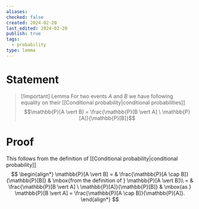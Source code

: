 ```yaml
---
aliases: 
checked: false
created: 2024-02-20
last_edited: 2024-02-20
publish: true
tags:
  - probability
type: lemma
---
```

# Statement

> [!important] Lemma
> For two events $A$ and $B$ we have following equality on their [[Conditional probability|conditional probabilities]] 
> $$\mathbb{P}[A \vert B] = \frac{\mathbb{P}[B \vert A] \ \mathbb{P}[A]}{\mathbb{P}[B]}$$

# Proof

This follows from the definition of [[Conditional probability|conditional probability]]
$$
\begin{align*}
\mathbb{P}[A \vert B] = & \frac{\mathbb{P}[A \cap B]}{\mathbb{P}[B]} & \mbox{from the definition of } \mathbb{P}[A \vert B]\\
= & \frac{\mathbb{P}[B \vert A] \ \mathbb{P}[A]}{\mathbb{P}[B]} & \mbox{as } \mathbb{P}[B \vert A] = \frac{\mathbb{P}[A \cap B]}{\mathbb{P}[A]}.
\end{align*}
$$